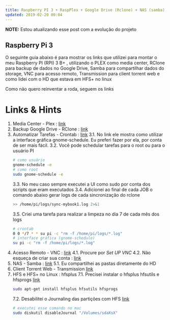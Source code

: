 ```yaml
---
title: Raspberry PI 3 + RaspPlex + Google Drive (Rclone) + NAS (samba)
updated: 2019-02-20 00:04
---
```


**NOTE:**  Estou atualizando esse post com a evolução do projeto

## Raspberry Pi 3

O seguinte guia abaixo é para mostrar os links que utilizei para montar o meu Raspberry PI (RPI) 3 B+ , utilizando o PLEX como media center, RClone para backup de dados no Google Drive, Samba para compartilhar dados do storage, VNC para acesso remoto, Transmission para client torrent web e como lidei com o HD que estava em HFS+ no linux

Como não quero reinventar a roda, seguem os links

# Links & Hints

1. Media Center - Plex : [link](https://www.raspberrypi.org/forums/viewtopic.php?t=214655)
2. Backup Google Drive - RClone : [link](https://github.com/pageauc/rclone4pi/wiki#how-to-configure-a-remote-storage-service)
3. Automatizar Tarefas - Crontab : [link](https://www.raspberrypi.org/documentation/linux/usage/cron.md)
   3.1. No link ele mostra como utilizar a interface gráfica gnome-schedule. Eu preferi fazer por ela, por conta de ser mais fácil.
   3.2. Você pode schedular tarefas para o root ou para o usuário PI
    ```bash
    # como usuário 
    gnome-schedule -e
    # como root
    sudo gnome-schedule -e
    ```
   3.3. No meu caso sempre executei a UI como sudo por conta dos scripts que eram executados
   3.4. Adicionei ao final de cada JOB o comando abaixo gerar logs de cada sincronização do rclone
    ```bash
    >> /home/pi/logs/sync-mybook1.log 2>&1
    ```
   3.5. Criei uma tarefa para realizar a limpeza no dia 7 de cada mês dos logs
    ```bash
    # crontab
    0 0 */7 * * su pi -c "rm -f /home/pi/logs/*.log"
    # interface gráfica (gnome-schedule)
    su pi -c "rm -f /home/pi/logs/*.log"
    ```
4. Acesso Remoto - VNC : [link](https://www.raspberrypi.org/forums/viewtopic.php?t=214655)
   4.1. Procure por _Set UP VNC_ 
   4.2. Não esqueça de criar sua conta : [link](https://www.realvnc.com/en/raspberrypi/)
5. NAS - Samba : [link](https://www.arduinoecia.com.br/2016/05/como-instalar-samba-raspberry-pi.html)
   5.1. Eu compartilhei as pastas diretamente do HD
6. Client Torrent Web - Transmission [link](http://www.techpi.com.br/2018/04/01/cliente-torrent-na-raspberry-pi/)
7. HFS e HFS+ no Linux : hfsplus
   7.1. Precisei instalar o hfsplus hfsutils e hfsprogs [link](https://www.raspberrypi.org/forums/viewtopic.php?t=60437)
    ```bash
    sudo apt-get install hfsplus hfsutils hfsprogs
    ```
   7.2. Desabilitei o Journaling das partições com HFS [link](https://fosswire.com/post/2007/09/dealing-with-mac-formatted-drives-on-linux/)
    ```bash
    # executei esse comando no mac
    sudo diskutil disableJournal "/Volumes/sdaXsX"
    ```
